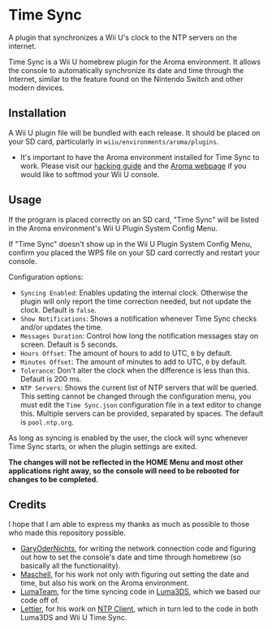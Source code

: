 # Time Sync

A plugin that synchronizes a Wii U's clock to the NTP servers on the internet.

Time Sync is a Wii U homebrew plugin for the Aroma environment. It allows the console to
automatically synchronize its date and time through the Internet, similar to the feature
found on the Nintendo Switch and other modern devices.

## Installation
A Wii U plugin file will be bundled with each release. It should be placed on your SD
card, particularly in `wiiu/environments/aroma/plugins`.
* It's important to have the Aroma environment installed for Time Sync to
  work. Please visit our [hacking guide](https://wiiu.hacks.guide/) and the [Aroma
  webpage](https://aroma.foryour.cafe/) if you would like to softmod your Wii U console.

## Usage
If the program is placed correctly on an SD card, "Time Sync" will be listed in the Aroma
environment's Wii U Plugin System Config Menu.

If "Time Sync" doesn't show up in the Wii U Plugin System Config Menu, confirm you
placed the WPS file on your SD card correctly and restart your console.

Configuration options:

* `Syncing Enabled`: Enables updating the internal clock. Otherwise the
  plugin will only report the time correction needed, but not update the clock. Default is
  `false`.
* `Show Notifications`: Shows a notification whenever Time Sync checks and/or updates the
  time.
* `Messages Duration`: Control how long the notification messages stay on screen. Default
  is 5 seconds.
* `Hours Offset`: The amount of hours to add to UTC, `0` by default.
* `Minutes Offset`: The amount of minutes to add to UTC, `0` by default.
* `Tolerance`: Don't alter the clock when the difference is less than this. Default is 200
  ms.
* `NTP Servers`: Shows the current list of NTP servers that will be queried. This setting
  cannot be changed through the configuration menu, you must edit the `Time Sync.json`
  configuration file in a text editor to change this. Multiple servers can be provided,
  separated by spaces. The default is `pool.ntp.org`.

As long as syncing is enabled by the user, the clock will sync whenever Time Sync starts,
or when the plugin settings are exited.

**The changes will not be reflected in the HOME Menu and most other applications right
away, so the console will need to be rebooted for changes to be completed.**

## Credits
I hope that I am able to express my thanks as much as possible to those who made this
repository possible.
* [GaryOderNichts](https://github.com/GaryOderNichts), for writing the network connection
  code and figuring out how to set the console's date and time through homebrew (so
  basically all the functionality).
* [Maschell](https://github.com/Maschell), for his work not only with figuring out setting
  the date and time, but also his work on the Aroma environment.
* [LumaTeam](https://github.com/LumaTeam), for the time syncing code in
  [Luma3DS](https://github.com/LumaTeam/Luma3DS), which we based our code off of.
* [Lettier](https://github.com/lettier), for his work on [NTP
  Client](https://github.com/lettier/ntpclient), which in turn led to the code in both
  Luma3DS and Wii U Time Sync.
